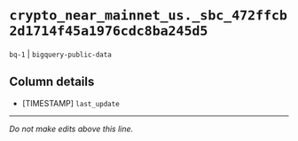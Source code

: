 # `crypto_near_mainnet_us._sbc_472ffcb2d1714f45a1976cdc8ba245d5`
`bq-1` | `bigquery-public-data`

## Column details
* [TIMESTAMP] `last_update`

-------------------------------------------------------------------------------
*Do not make edits above this line.*
